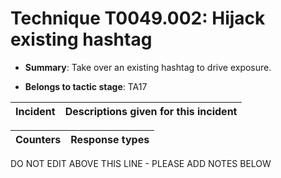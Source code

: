 # Technique T0049.002: Hijack existing hashtag

* **Summary**: Take over an existing hashtag to drive exposure.

* **Belongs to tactic stage**: TA17


| Incident | Descriptions given for this incident |
| -------- | -------------------- |



| Counters | Response types |
| -------- | -------------- |


DO NOT EDIT ABOVE THIS LINE - PLEASE ADD NOTES BELOW